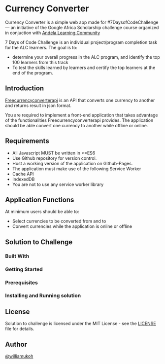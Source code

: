 # Currency Converter

Currency Converter is a simple web app made for #7DaysofCodeChallenge — an initiative of the Google Africa Scholarship challenge course organized in conjuction with [Andela Learning Community](https://andela.com/alcwithgoogle/)

7 Days of Code Challenge is an individual project/program completion task for the ALC learners. The goal is to:
- determine your overall progress in the ALC program, and identify the top 100 learners from this track
- To test the skills learned by learners and certify the top learners at the end of the program.


## Introduction 
[Freecurrencyconverterapi](https://free.currencyconverterapi.com/) is an API that converts one currency to another and returns result in json format.

You are required to implement a front-end application that takes advantage of the functionalities Freecurrencyconverterapi provides. The application should be able convert one currency to another while offline or online.

## Requirements

- All Javascript MUST be written in >=ES6
- Use Github repository for version control.
- Host a working version of the application on Github-Pages.
- The application must make use of the following Service Worker
- Cache API
- IndexedDB
- You are not to use any service worker library


## Application Functions
At minimum users should be able to:
- Select currencies to be converted from and to
- Convert currencies while the application is online or offline


## Solution to Challenge

### Built With

### Getting Started


### Prerequisites


### Installing and Running solution


## License

Solution to challenge is licensed under the MIT License - see the [LICENSE](LICENSE) file for details.


## Author
[@williamukoh](https://twitter.com/williamukoh)

